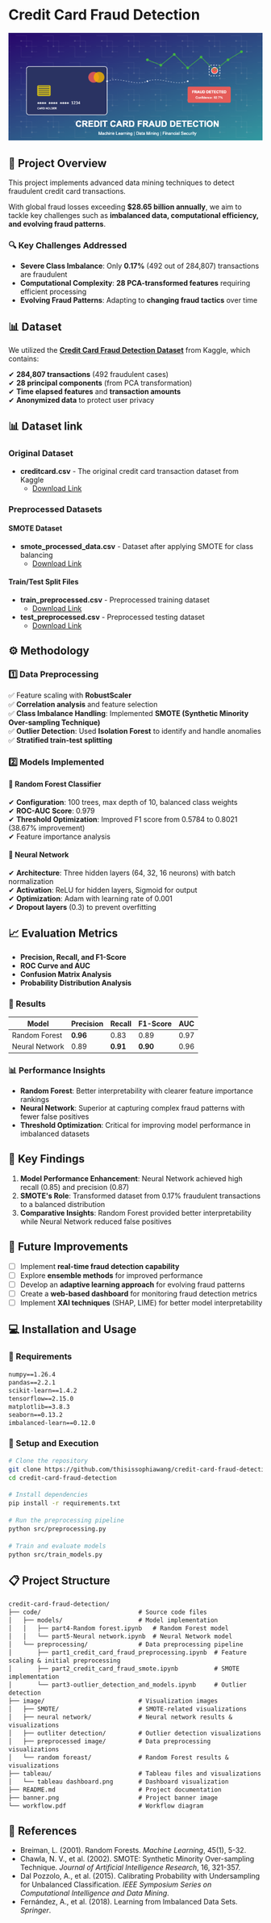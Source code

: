 # Credit Card Fraud Detection

![Fraud Detection](https://github.com/thisissophiawang/credit-card-fraud-detection/blob/main/banner.png)

## 📌 Project Overview

This project implements advanced data mining techniques to detect fraudulent credit card transactions.

With global fraud losses exceeding **$28.65 billion annually**, we aim to tackle key challenges such as **imbalanced data, computational efficiency, and evolving fraud patterns**.

### 🔍 Key Challenges Addressed

- **Severe Class Imbalance**: Only **0.17%** (492 out of 284,807) transactions are fraudulent
- **Computational Complexity**: **28 PCA-transformed features** requiring efficient processing
- **Evolving Fraud Patterns**: Adapting to **changing fraud tactics** over time

## 📊 Dataset

We utilized the **[Credit Card Fraud Detection Dataset](https://www.kaggle.com/mlg-ulb/creditcardfraud)** from Kaggle, which contains:

✔ **284,807 transactions** (492 fraudulent cases)  
✔ **28 principal components** (from PCA transformation)  
✔ **Time elapsed features** and **transaction amounts**  
✔ **Anonymized data** to protect user privacy


## 📊 Dataset link  

### Original Dataset
- **creditcard.csv** - The original credit card transaction dataset from Kaggle
  - [Download Link](https://drive.google.com/file/d/197nHQ0t_L390PbnDcROgan7QomMe76oi/view?usp=drive_link)

### Preprocessed Datasets

#### SMOTE Dataset
- **smote_processed_data.csv** - Dataset after applying SMOTE for class balancing
  - [Download Link](https://drive.google.com/file/d/1jVFfTr-eclkVK7ap2GJ-RyzeJPfFotcd/view?usp=drive_link)

#### Train/Test Split Files
- **train_preprocessed.csv** - Preprocessed training dataset
  - [Download Link](https://drive.google.com/file/d/1Yxs3pa9fQh6poNaCVu8TR9fmGLEHB9w8/view?usp=drive_link)
- **test_preprocessed.csv** - Preprocessed testing dataset
  - [Download Link](https://drive.google.com/file/d/11txQyG0D7MhFZkRSGMu6oK6pTnfcCXlk/view?usp=drive_link)


## ⚙️ Methodology

### 1️⃣ Data Preprocessing

✅ Feature scaling with **RobustScaler**  
✅ **Correlation analysis** and feature selection  
✅ **Class Imbalance Handling**: Implemented **SMOTE (Synthetic Minority Over-sampling Technique)**  
✅ **Outlier Detection**: Used **Isolation Forest** to identify and handle anomalies  
✅ **Stratified train-test splitting**

### 2️⃣ Models Implemented

#### 🔹 Random Forest Classifier

✔ **Configuration**: 100 trees, max depth of 10, balanced class weights  
✔ **ROC-AUC Score**: 0.979  
✔ **Threshold Optimization**: Improved F1 score from 0.5784 to 0.8021 (38.67% improvement)  
✔ Feature importance analysis

#### 🔹 Neural Network

✔ **Architecture**: Three hidden layers (64, 32, 16 neurons) with batch normalization  
✔ **Activation**: ReLU for hidden layers, Sigmoid for output  
✔ **Optimization**: Adam with learning rate of 0.001  
✔ **Dropout layers** (0.3) to prevent overfitting

## 📈 Evaluation Metrics

- **Precision, Recall, and F1-Score**
- **ROC Curve and AUC**
- **Confusion Matrix Analysis**
- **Probability Distribution Analysis**

### 🚀 Results

| Model | Precision | Recall | F1-Score | AUC |
|-------|-----------|--------|----------|-----|
| Random Forest | **0.96** | 0.83 | 0.89 | 0.97 |
| Neural Network | 0.89 | **0.91** | **0.90** | 0.96 |

### 📊 Performance Insights

- **Random Forest**: Better interpretability with clearer feature importance rankings
- **Neural Network**: Superior at capturing complex fraud patterns with fewer false positives
- **Threshold Optimization**: Critical for improving model performance in imbalanced datasets

## 🔬 Key Findings

1. **Model Performance Enhancement**: Neural Network achieved high recall (0.85) and precision (0.87)
2. **SMOTE's Role**: Transformed dataset from 0.17% fraudulent transactions to a balanced distribution
3. **Comparative Insights**: Random Forest provided better interpretability while Neural Network reduced false positives

## 🔮 Future Improvements

- [ ] Implement **real-time fraud detection capability**
- [ ] Explore **ensemble methods** for improved performance
- [ ] Develop an **adaptive learning approach** for evolving fraud patterns
- [ ] Create a **web-based dashboard** for monitoring fraud detection metrics
- [ ] Implement **XAI techniques** (SHAP, LIME) for better model interpretability

## 💻 Installation and Usage

### 📌 Requirements

```plaintext
numpy==1.26.4
pandas==2.2.1
scikit-learn==1.4.2
tensorflow==2.15.0
matplotlib==3.8.3
seaborn==0.13.2
imbalanced-learn==0.12.0
```

### 🚀 Setup and Execution

```bash
# Clone the repository
git clone https://github.com/thisissophiawang/credit-card-fraud-detection.git
cd credit-card-fraud-detection

# Install dependencies
pip install -r requirements.txt

# Run the preprocessing pipeline
python src/preprocessing.py

# Train and evaluate models
python src/train_models.py
```


## 📋 Project Structure

```
credit-card-fraud-detection/
├── code/                           # Source code files
│   ├── models/                     # Model implementation
│   │   ├── part4-Random forest.ipynb   # Random Forest model
│   │   └── part5-Neural network.ipynb  # Neural Network model
│   └── preprocessing/              # Data preprocessing pipeline
│       ├── part1_credit_card_fraud_preprocessing.ipynb  # Feature scaling & initial preprocessing
│       ├── part2_credit_card_fraud_smote.ipynb          # SMOTE implementation
│       └── part3-outlier_detection_and_models.ipynb     # Outlier detection 
├── image/                          # Visualization images
│   ├── SMOTE/                      # SMOTE-related visualizations
│   ├── neural network/             # Neural network results & visualizations
│   ├── outliter detection/         # Outlier detection visualizations
│   ├── preprocessed image/         # Data preprocessing visualizations
│   └── random foreast/             # Random Forest results & visualizations
├── tableau/                        # Tableau files and visualizations
│   └── tableau dashboard.png       # Dashboard visualization
├── README.md                       # Project documentation
├── banner.png                      # Project banner image
└── workflow.pdf                    # Workflow diagram
```


## 🔗 References

- Breiman, L. (2001). Random Forests. *Machine Learning*, 45(1), 5-32.
- Chawla, N. V., et al. (2002). SMOTE: Synthetic Minority Over-sampling Technique. *Journal of Artificial Intelligence Research*, 16, 321-357.
- Dal Pozzolo, A., et al. (2015). Calibrating Probability with Undersampling for Unbalanced Classification. *IEEE Symposium Series on Computational Intelligence and Data Mining*.
- Fernández, A., et al. (2018). Learning from Imbalanced Data Sets. *Springer*.





